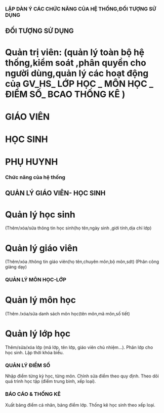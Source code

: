 

### LẬP DÀN Ý CÁC CHỨC NĂNG CỦA HỆ THỐNG,ĐỐI TƯỢNG SỬ DỤNG
 ## ĐỐI TƯỢNG SỬ DỤNG
 # Quản trị viên: (quản lý toàn bộ hệ thống,kiểm soát ,phân quyền cho người dùng,quản lý các hoạt động của GV_HS_ LỚP HỌC _ MÔN HỌC  _ ĐIỂM SỐ_ BCAO THỐNG KÊ )
 # GIÁO VIÊN 
 # HỌC SINH
 # PHỤ HUYNH
 

### Chức năng của hệ thống
## QUẢN LÝ GIÁO VIÊN- HỌC SINH
# Quản lý học sinh
(Thêm/xóa/sửa thông tin học sinh(họ tên,ngày sinh ,giới tính,dịa chỉ lớp)
# Quản lý giáo viên
(Thêm/xóa /thông tin giáo viên(họ tên,chuyên môn,bộ môn,sdt)
(Phân công giảng dạy)

### QUẢN LÝ MÔN HỌC-LỚP
# Quản lý môn học
(Thêm /xóa/sửa danh sách môn học(tên môn,mã môn,số tiết)
# Quản lý lớp học
Thêm/sửa/xóa lớp (mã lớp, tên lớp, giáo viên chủ nhiệm...).
Phân lớp cho học sinh.
Lập thời khóa biểu.

### QUẢN LÝ ĐIỂM SỐ
 Nhập điểm từng kỳ học, từng môn.
 Chỉnh sửa điểm theo quy định.
 Theo dõi quá trình học tập (điểm trung bình, xếp loại).
 
### BÁO CÁO & THỐNG KÊ
Xuất bảng điểm cá nhân, bảng điểm lớp.
Thống kê học sinh theo xếp loại.
